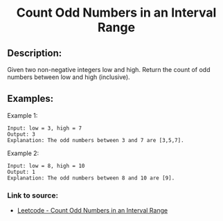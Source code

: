 <h1 align="center">Count Odd Numbers in an Interval Range</h1>

## Description:
Given two non-negative integers low and high. Return the count of odd numbers between low and high (inclusive).

## Examples:

Example 1:

```
Input: low = 3, high = 7
Output: 3
Explanation: The odd numbers between 3 and 7 are [3,5,7].
```

Example 2:

```
Input: low = 8, high = 10
Output: 1
Explanation: The odd numbers between 8 and 10 are [9].
```


### Link to source: 
- <a href="https://leetcode.com/problems/count-odd-numbers-in-an-interval-range/">Leetcode - Count Odd Numbers in an Interval Range</a>

